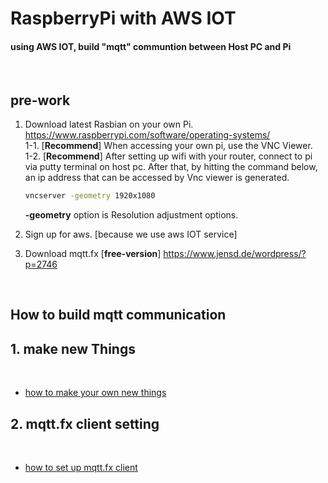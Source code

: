 # **RaspberryPi with AWS IOT**

#### using AWS IOT, build "mqtt" communtion between Host PC and Pi

<br>


## **pre-work**

1. Download latest Rasbian on your own Pi. <https://www.raspberrypi.com/software/operating-systems/> <br> 
    1-1. [**Recommend**] When accessing your own pi, use the VNC Viewer. <br>
    1-2. [**Recommend**] After setting up wifi with your router, connect to pi via putty terminal on host pc. After that, by hitting the command below, an ip address that can be accessed by Vnc viewer is generated.
    ```bash
    vncserver -geometry 1920x1080
    ```
    **-geometry** option is Resolution adjustment options.

2. Sign up for aws. [because we use aws IOT service]
3. Download mqtt.fx [**free-version**] <https://www.jensd.de/wordpress/?p=2746>

<br>


## **How to build mqtt communication**


## **1. make new Things**

<br>


- [how to make your own new things](makeNewThings.md)



## **2. mqtt.fx client setting**

<br>

- [how to set up mqtt.fx client]()